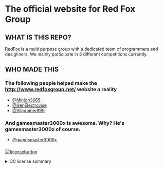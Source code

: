 # The official website for Red Fox Group

## WHAT IS THIS REPO?

RedFox is a multi purpose group with a dedicated team of programmers and
desighners. We mainly participate in 3 different competitions currently.

## WHO MADE THIS

### The following people helped make the http://www.redfoxgroup.net/ website a reality

- [@Minion3665](https://github.com/Minion3665)
- [@GenElectrovise](https://github.com/GenElectrovise)
- [@Vilagamer999](https://github.com/Vilagamer999)

### And gamesmaster3000x is awesome. Why? He's gamesmaster3000x of course.

- [@gamesmaster3000x](https://github.com/gamesmaster3000x)

###

[![licensebutton](https://licensebuttons.net/l/by-nd/3.0/88x31.png)](https://creativecommons.org/licenses/by-nd/4.0)

 <details>
 <summary>CC license summary</summary>
 ==================</br>
 You can share this code arround as long as you credit the owner(s), any modifications to the code will then make it illegal to share said modified code, for more detailed info click the badge above. Otherwise don't forget to credit our hard work...
</details>

